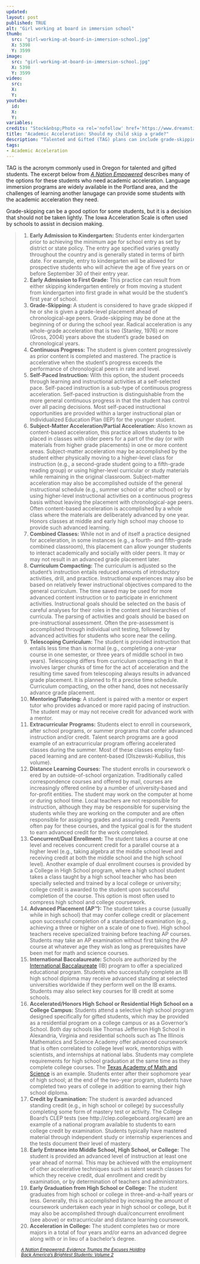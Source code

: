 ```yaml
---
updated:
layout: post
published: TRUE
alt: "Girl working at board in immersion school"
thumb:
  src: "girl-working-at-board-in-immersion-school.jpg"
  X: 5398
  Y: 3599
image:
  src: "girl-working-at-board-in-immersion-school.jpg"
  X: 5398
  Y: 3599
video:
  src: 
  X: 
  Y: 
youtube:
  id:
  X:
  Y:
variables:
credits: "Stock&nbsp;Photo <a rel='nofollow' href='https://www.dreamstime.com/royalty-free-stock-photo-elementary-chinese-applauding-school-teacher-young-girl-wrote-words-blackboard-image32555265' target='_blank'>&copy;</a>&nbsp;Hongqi&nbsp;Zhang (aka&nbsp;Michael&nbsp;Zhang)"
title: "Academic Acceleration: Should my child skip a grade?"
description: "Talented and Gifted (TAG) plans can include grade-skipping or many other options. Completing the Iowa Acceleration Scale can help with grade-skipping decisions."
tags:
- Academic Acceleration
---
```

TAG is the acronym commonly used in Oregon for talented and gifted students. The excerpt below from <a rel="nofollow" href="http://nationempowered.org" title="A Nation Empowered: Evidence Trumps the Excuses Holding Back America’s Brightest Students" target="_blank"><i>A Nation Empowered</i></a> describes many of the options for these students who need academic acceleration. Language immersion programs are widely available in the Portland area, and the challenges of learning another lanugage can provide some students with the academic acceleration they need.

Grade-skipping can be a good option for some students, but it is a decision that should not be taken lightly. The Iowa Acceleration Scale is often used by schools to assist in decision making.

<blockquote><div>
<ol>
<li><strong>Early Admission to Kindergarten:</strong> Students enter kindergarten prior to achieving the minimum age for school entry as set by district or state policy. The entry age specified varies greatly throughout the country and is generally stated in terms of birth date. For example, entry to kindergarten will be allowed for prospective students who will achieve the age of five years on or before September 30 of their entry year.</li>
<li><strong>Early Admission to First Grade:</strong> This practice can result from either skipping kindergarten entirely or from moving a student from kindergarten into first grade in what would be the student’s first year of school.</li>
<li><strong>Grade-Skipping:</strong> A student is considered to have grade skipped if he or she is given a grade-level placement ahead of chronological-age peers. Grade-skipping may be done at the beginning of or during the school year. Radical acceleration is any whole-grade acceleration that is two (Stanley, 1976) or more (Gross, 2004) years above the student’s grade based on chronological years.</li>
<li><strong>Continuous Progress:</strong> The student is given content progressively as prior content is completed and mastered. The practice is accelerative when the student’s progress exceeds the performance of chronological peers in rate and level.</li>
<li><strong>Self-Paced Instruction:</strong> With this option, the student proceeds through learning and instructional activities at a self-selected pace. Self-paced instruction is a sub-type of continuous progress acceleration. Self-paced instruction is distinguishable from the more general continuous progress in that the student has control over all pacing decisions. Most self-paced instructional opportunities are provided within a larger instructional plan or Individualized Education Plan (IEP) for the younger student.</li>
<li><strong>Subject-Matter Acceleration/Partial Acceleration:</strong> Also known as content-based acceleration, this practice allows students to be placed in classes with older peers for a part of the day (or with materials from higher grade placements) in one or more content areas. Subject-matter acceleration may be accomplished by the student either physically moving to a higher-level class for instruction (e.g., a second-grade student going to a fifth-grade reading group) or using higher-level curricular or study materials while remaining in the original classroom. Subject-matter acceleration may also be accomplished outside of the general instructional schedule (e.g., summer school or after school) or by using higher-level instructional activities on a continuous progress basis without leaving the placement with chronological-age peers. Often content-based acceleration is accomplished by a whole class where the materials are deliberately advanced by one year. Honors classes at middle and early high school may choose to provide such advanced learning.</li>
<li><strong>Combined Classes:</strong> While not in and of itself a practice designed for acceleration, in some instances (e.g., a fourth- and fifth-grade combined classroom), this placement can allow younger students to interact academically and socially with older peers. It may or may not result in an advanced grade placement later.</li>
<li><strong>Curriculum Compacting:</strong> The curriculum is adjusted so the student’s instruction entails reduced amounts of introductory activities, drill, and practice. Instructional experiences may also be based on relatively fewer instructional objectives compared to the general curriculum. The time saved may be used for more advanced content instruction or to participate in enrichment activities. Instructional goals should be selected on the basis of careful analyses for their roles in the content and hierarchies of curricula. The parsing of activities and goals should be based on pre-instructional assessment. Often the pre-assessment is accomplished through individual unit testing, followed by advanced activities for students who score near the ceiling.</li>
<li><strong>Telescoping Curriculum:</strong> The student is provided instruction that entails less time than is normal (e.g., completing a one-year course in one semester, or three years of middle school in two years). Telescoping differs from curriculum compacting in that it involves larger chunks of time for the act of acceleration and the resulting time saved from telescoping always results in advanced grade placement. It is planned to fit a precise time schedule. Curriculum compacting, on the other hand, does not necessarily advance grade placement.</li>
<li><strong>Mentoring/Tutoring:</strong> A student is paired with a mentor or expert tutor who provides advanced or more rapid pacing of instruction. The student may or may not receive credit for advanced work with a mentor.</li>
<li><strong>Extracurricular Programs:</strong> Students elect to enroll in coursework, after school programs, or summer programs that confer advanced instruction and/or credit. Talent search programs are a good example of an extracurricular program offering accelerated classes during the summer. Most of these classes employ fast-paced learning and are content-based (Olszewski-Kubilius, this volume).</li>
<li><strong>Distance Learning Courses:</strong> The student enrolls in coursework o ered by an outside-of-school organization. Traditionally called correspondence courses and offered by mail, courses are increasingly offered online by a number of university-based and for-profit entities. The student may work on the computer at home or during school time. Local teachers are not responsible for instruction, although they may be responsible for supervising the students while they are working on the computer and are often responsible for assigning grades and assuring credit. Parents often pay for these courses, and the typical goal is for the student to earn advanced credit for the work completed.</li>
<li><strong>Concurrent/Dual Enrollment:</strong> The student takes a course at one level and receives concurrent credit for a parallel course at a higher level (e.g., taking algebra at the middle school level and receiving credit at both the middle school and the high school level). Another example of dual enrollment courses is provided by a College in High School program, where a high school student takes a class taught by a high school teacher who has been specially selected and trained by a local college or university; college credit is awarded to the student upon successful completion of the course. This option is most often used to compress high school and college coursework.</li>
<li><strong>Advanced Placement (AP&trade;):</strong> The student takes a course (usually while in high school) that may confer college credit or placement upon successful completion of a standardized examination (e.g., achieving a three or higher on a scale of one to five). High school teachers receive specialized training before teaching AP courses. Students may take an AP examination without first taking the AP course at whatever age they wish as long as prerequisites have been met for math and science courses.</li>
<li><strong>International Baccalaureate:</strong> Schools are authorized by the <a href="http:// www.ibo.org/" rel="nofollow">International Baccalaureate</a> (IB) program to offer a specialized educational program. Students who successfully complete an IB high school diploma may receive advanced standing at selected universities worldwide if they perform well on the IB exams. Students may also select key courses for IB credit at some schools.</li>
<li><strong>Accelerated/Honors High School or Residential High School on a College Campus:</strong> Students attend a selective high school program designed specifically for gifted students, which may be provided as a residential program on a college campus or as a Governor’s School. Both day schools like Thomas Jefferson High School in Alexandria, Virginia and residential schools such as The Illinois Mathematics and Science Academy offer advanced coursework that is often correlated to college level work, mentorships with scientists, and internships at national labs. Students may complete requirements for high school graduation at the same time as they complete college courses. The <a href="https://tams.unt.edu/" rel="nofollow">Texas Academy of Math and Science</a> is an example. Students enter after their sophomore year of high school; at the end of the two-year program, students have completed two years of college in addition to earning their high school diploma.</li>
<li><strong>Credit by Examination:</strong> The student is awarded advanced standing credit (e.g., in high school or college) by successfully completing some form of mastery test or activity. The College Board’s CLEP tests (see http://clep.collegeboard.org/exam) are an example of a national program available to students to earn college credit by examination. Students typically have mastered material through independent study or internship experiences and the tests document their level of mastery.</li>
<li><strong>Early Entrance into Middle School, High School, or College:</strong> The student is provided an advanced level of instruction at least one year ahead of normal. This may be achieved with the employment of other accelerative techniques such as talent search classes for which they receive credit, dual enrollment and credit by examination, or by determination of teachers and administrators.</li>
<li><strong>Early Graduation from High School or College:</strong> The student graduates from high school or college in three-and-a-half years or less. Generally, this is accomplished by increasing the amount of coursework undertaken each year in high school or college, but it may also be accomplished through dual/concurrent enrollment (see above) or extracurricular and distance learning coursework.</li>
<li><strong>Acceleration in College:</strong> The student completes two or more majors in a total of four years and/or earns an advanced degree along with or in lieu of a bachelor’s degree.</li>
</ol>
<div class="citation"><small><a rel="nofollow" href="http://nationempowered.org" title="A Nation Empowered: Evidence Trumps the Excuses Holding Back America’s Brightest Students" target="_blank"><cite>A&nbsp;Nation&nbsp;Empowered: Evidence&nbsp;Trumps&nbsp;the&nbsp;Excuses&nbsp;Holding Back&nbsp;America’s&nbsp;Brightest&nbsp;Students: Volume&nbsp;2</cite></a></small></div>
</div></blockquote>